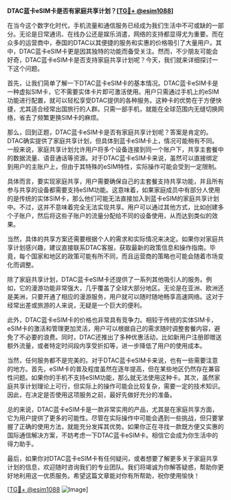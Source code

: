 **DTAC蓝卡eSIM卡是否有家庭共享计划？[[TG💪+ @esim1088](https://t.me/s/esim1088)]**

在当今这个数字化时代，手机流量和通信服务已经成为我们生活中不可或缺的一部分。无论是日常通讯、在线办公还是娱乐消遣，网络的支持都显得尤为重要。而在众多的运营商中，泰国的DTAC以其便捷的服务和实惠的价格吸引了大量用户。其中，DTAC蓝卡eSIM卡更是因其独特的功能而备受关注。然而，不少朋友可能会好奇，DTAC蓝卡eSIM卡是否支持家庭共享计划呢？今天，我们就来详细探讨一下这个问题。

首先，让我们简单了解一下DTAC蓝卡eSIM卡的基本情况。DTAC蓝卡eSIM卡是一种虚拟SIM卡，它不需要实体卡片即可激活使用。用户只需通过手机上的eSIM功能进行配置，就可以轻松享受DTAC提供的各种服务。这种卡的优势在于方便快捷，尤其适合经常出国旅行的人群。只需一部手机，就能在全球范围内无缝切换网络，省去了频繁更换SIM卡的麻烦。

那么，回到正题，DTAC蓝卡eSIM卡是否有家庭共享计划呢？答案是肯定的。DTAC确实提供了家庭共享计划，但具体到蓝卡eSIM卡上，情况可能稍有不同。一般来说，家庭共享计划允许用户将多个设备连接到同一个账户下，共享主套餐中的数据流量、语音通话等资源。对于DTAC蓝卡eSIM卡来说，虽然可以直接绑定到用户的主账户上，但由于其特殊的eSIM特性，实际操作可能会受到一定限制。

具体而言，要实现家庭共享，用户需要确保自己的主套餐支持共享功能，并且所有参与共享的设备都需要支持eSIM功能。这意味着，如果家庭成员中有部分人使用的是传统的实体SIM卡，那么他们可能无法直接加入到蓝卡eSIM的家庭共享计划中。不过，这并不意味着完全无法实现共享。用户可以通过其他方式，比如创建多个子账户，然后将这些子账户的流量分配给不同的设备使用，从而达到类似的效果。

当然，具体的共享方案还需要根据个人的需求和实际情况来决定。如果你对家庭共享计划感兴趣，建议直接联系DTAC客服，获取最新的政策信息和操作指南。毕竟，每个国家和地区的政策可能有所不同，而且运营商的策略也可能会随着市场变化而调整。

除了家庭共享计划，DTAC蓝卡eSIM卡还提供了一系列其他吸引人的服务。例如，它的漫游功能非常强大，几乎覆盖了全球大部分地区。无论是在亚洲、欧洲还是美洲，只要开通了相应的漫游服务，用户就可以随时随地畅享高速网络。这对于经常出差或旅游的人来说，无疑是一个巨大的便利。

此外，DTAC蓝卡eSIM卡的价格也非常具有竞争力。相较于传统的实体SIM卡，eSIM卡的激活和管理更加灵活，用户可以根据自己的需求随时调整套餐内容，避免了不必要的浪费。同时，DTAC还推出了多种优惠活动，比如新用户注册即赠送额外流量，或者特定时间段内享受折扣等，进一步降低了用户的使用成本。

当然，任何服务都不是完美的。对于DTAC蓝卡eSIM卡来说，也有一些需要注意的地方。首先，eSIM卡的普及程度虽然在逐年提高，但在某些地区仍然存在兼容性问题。如果你的手机不支持eSIM功能，那么就无法使用这种卡。其次，虽然家庭共享计划理论上可行，但实际上的操作可能会比较复杂，需要一定的技术知识。因此，在决定是否使用这项服务之前，最好先做好充分的准备。

总的来说，DTAC蓝卡eSIM卡是一款非常实用的产品，尤其是在家庭共享方面，它为用户提供了更多的可能性。尽管在实际操作中可能会遇到一些挑战，但只要掌握了正确的使用方法，就能充分发挥其优势。如果你正在寻找一款既方便又实惠的国际通信解决方案，不妨考虑一下DTAC蓝卡eSIM卡。相信它会成为你生活中的得力助手。

最后，如果你对DTAC蓝卡eSIM卡有任何疑问，或者想要了解更多关于家庭共享计划的信息，欢迎随时咨询我们的专业团队。我们将竭诚为你解答疑惑，帮助你更好地利用这一优质服务。希望这篇文章能对你有所帮助，祝你使用愉快！

[[TG💪+ @esim1088](https://t.me/s/esim1088) ![Image](https://i.postimg.cc/4NQfJmqS/Snipaste-2025-05-13-00-14-12.png)]